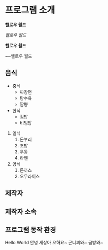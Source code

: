 # 프로그램 소개
**헬로우 월드**

*헬로우 월드*

__헬로우 월드__

~~헬로우 월드

## 음식
 * 중식
   * 짜장면
   * 탕수육
   * 짬뽕
 * 한식
   * 김밥
   * 비빔밥
 1. 일식
    1. 돈부리
    2. 초밥
    3. 우동
    4. 라멘
 2. 양식
    1. 돈까스
    2. 오무라이스

## 제작자

## 제작자 소속

## 프로그램 동작 환경

Hello World
안녕 세상아
오하요~
곤니찌와~
곰방와~
